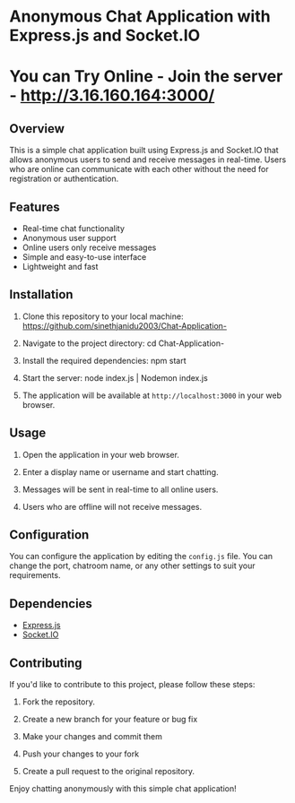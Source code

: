 # Anonymous Chat Application with Express.js and Socket.IO
# You can Try Online - Join the server - http://3.16.160.164:3000/ 
## Overview

This is a simple chat application built using Express.js and Socket.IO that allows anonymous users to send and receive messages in real-time. Users who are online can communicate with each other without the need for registration or authentication.

## Features

- Real-time chat functionality
- Anonymous user support
- Online users only receive messages
- Simple and easy-to-use interface
- Lightweight and fast

## Installation

1. Clone this repository to your local machine:
    https://github.com/sinethjanidu2003/Chat-Application-

2. Navigate to the project directory:
    cd  Chat-Application-

3. Install the required dependencies:
    npm start

4. Start the server:
    node index.js | Nodemon index.js

5. The application will be available at `http://localhost:3000` in your web browser.

## Usage

1. Open the application in your web browser.

2. Enter a display name or username  and start chatting.

3. Messages will be sent in real-time to all online users.

4. Users who are offline will not receive messages.

## Configuration

You can configure the application by editing the `config.js` file. You can change the port, chatroom name, or any other settings to suit your requirements.

## Dependencies

- [Express.js](https://expressjs.com/)
- [Socket.IO](https://socket.io/)

## Contributing

If you'd like to contribute to this project, please follow these steps:

1. Fork the repository.

2. Create a new branch for your feature or bug fix

3. Make your changes and commit them

4. Push your changes to your fork


5. Create a pull request to the original repository.



Enjoy chatting anonymously with this simple chat application!

